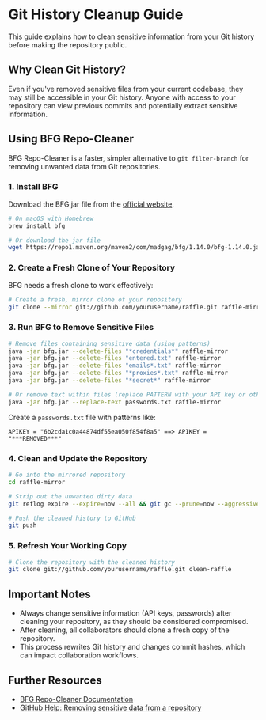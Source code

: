 # Git History Cleanup Guide

This guide explains how to clean sensitive information from your Git history before making the repository public.

## Why Clean Git History?

Even if you've removed sensitive files from your current codebase, they may still be accessible in your Git history. Anyone with access to your repository can view previous commits and potentially extract sensitive information.

## Using BFG Repo-Cleaner

BFG Repo-Cleaner is a faster, simpler alternative to `git filter-branch` for removing unwanted data from Git repositories.

### 1. Install BFG

Download the BFG jar file from the [official website](https://rtyley.github.io/bfg-repo-cleaner/).

```bash
# On macOS with Homebrew
brew install bfg

# Or download the jar file
wget https://repo1.maven.org/maven2/com/madgag/bfg/1.14.0/bfg-1.14.0.jar -O bfg.jar
```

### 2. Create a Fresh Clone of Your Repository

BFG needs a fresh clone to work effectively:

```bash
# Create a fresh, mirror clone of your repository
git clone --mirror git://github.com/yourusername/raffle.git raffle-mirror
```

### 3. Run BFG to Remove Sensitive Files

```bash
# Remove files containing sensitive data (using patterns)
java -jar bfg.jar --delete-files "*credentials*" raffle-mirror
java -jar bfg.jar --delete-files "entered.txt" raffle-mirror
java -jar bfg.jar --delete-files "emails*.txt" raffle-mirror
java -jar bfg.jar --delete-files "*proxies*.txt" raffle-mirror
java -jar bfg.jar --delete-files "*secret*" raffle-mirror

# Or remove text within files (replace PATTERN with your API key or other sensitive data)
java -jar bfg.jar --replace-text passwords.txt raffle-mirror
```

Create a `passwords.txt` file with patterns like:
```
APIKEY = "6b2cda1c0a44874df55ea050f854f8a5" ==> APIKEY = "***REMOVED***"
```

### 4. Clean and Update the Repository

```bash
# Go into the mirrored repository
cd raffle-mirror

# Strip out the unwanted dirty data
git reflog expire --expire=now --all && git gc --prune=now --aggressive

# Push the cleaned history to GitHub
git push
```

### 5. Refresh Your Working Copy

```bash
# Clone the repository with the cleaned history
git clone git://github.com/yourusername/raffle.git clean-raffle
```

## Important Notes

- Always change sensitive information (API keys, passwords) after cleaning your repository, as they should be considered compromised.
- After cleaning, all collaborators should clone a fresh copy of the repository.
- This process rewrites Git history and changes commit hashes, which can impact collaboration workflows.

## Further Resources

- [BFG Repo-Cleaner Documentation](https://rtyley.github.io/bfg-repo-cleaner/)
- [GitHub Help: Removing sensitive data from a repository](https://docs.github.com/en/authentication/keeping-your-account-and-data-secure/removing-sensitive-data-from-a-repository) 